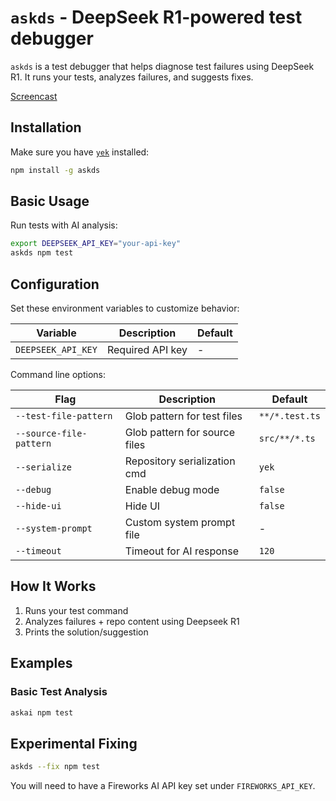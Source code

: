 # `askds` - DeepSeek R1-powered test debugger

`askds` is a test debugger that helps diagnose test failures using DeepSeek R1. It runs your tests, analyzes failures, and suggests fixes.

[Screencast](https://github.com/user-attachments/assets/477e92e2-6701-4138-8ffb-c910ef61571e)

## Installation

Make sure you have [`yek`](https://github.com/bodo-run/yek) installed:

```bash
npm install -g askds
```

## Basic Usage

Run tests with AI analysis:

```bash
export DEEPSEEK_API_KEY="your-api-key"
askds npm test
```

## Configuration

Set these environment variables to customize behavior:

| Variable           | Description      | Default |
| ------------------ | ---------------- | ------- |
| `DEEPSEEK_API_KEY` | Required API key | -       |

Command line options:

| Flag                    | Description                   | Default        |
| ----------------------- | ----------------------------- | -------------- |
| `--test-file-pattern`   | Glob pattern for test files   | `**/*.test.ts` |
| `--source-file-pattern` | Glob pattern for source files | `src/**/*.ts`  |
| `--serialize`           | Repository serialization cmd  | `yek`          |
| `--debug`               | Enable debug mode             | `false`        |
| `--hide-ui`             | Hide UI                       | `false`        |
| `--system-prompt`       | Custom system prompt file     | -              |
| `--timeout`             | Timeout for AI response       | `120`          |

## How It Works

1. Runs your test command
2. Analyzes failures + repo content using Deepseek R1
3. Prints the solution/suggestion

## Examples

### Basic Test Analysis

```bash
askai npm test
```

## Experimental Fixing

```bash
askds --fix npm test
```

You will need to have a Fireworks AI API key set under `FIREWORKS_API_KEY`.
